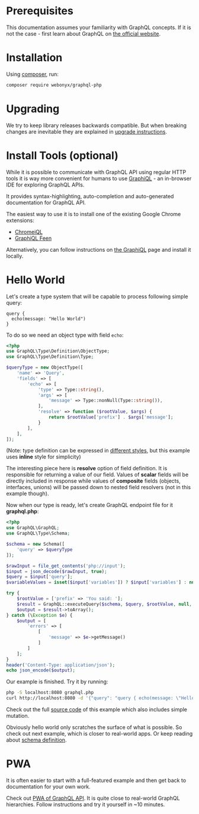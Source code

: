 # Prerequisites
This documentation assumes your familiarity with GraphQL concepts. If it is not the case - 
first learn about GraphQL on [the official website](http://graphql.org/learn/).

# Installation

Using [composer](https://getcomposer.org/doc/00-intro.md), run:

```sh
composer require webonyx/graphql-php
```

# Upgrading
We try to keep library releases backwards compatible. But when breaking changes are inevitable 
they are explained in [upgrade instructions](https://github.com/webonyx/graphql-php/blob/master/UPGRADE.md).

# Install Tools (optional)
While it is possible to communicate with GraphQL API using regular HTTP tools it is way 
more convenient for humans to use [GraphiQL](https://github.com/graphql/graphiql) - an in-browser 
IDE for exploring GraphQL APIs.

It provides syntax-highlighting, auto-completion and auto-generated documentation for 
GraphQL API.

The easiest way to use it is to install one of the existing Google Chrome extensions:

 - [ChromeiQL](https://chrome.google.com/webstore/detail/chromeiql/fkkiamalmpiidkljmicmjfbieiclmeij)
 - [GraphiQL Feen](https://chrome.google.com/webstore/detail/graphiql-feen/mcbfdonlkfpbfdpimkjilhdneikhfklp)

Alternatively, you can follow instructions on [the GraphiQL](https://github.com/graphql/graphiql)
page and install it locally.


# Hello World
Let's create a type system that will be capable to process following simple query:
```
query {
  echo(message: "Hello World")
}
```

To do so we need an object type with field `echo`:

```php
<?php
use GraphQL\Type\Definition\ObjectType;
use GraphQL\Type\Definition\Type;

$queryType = new ObjectType([
    'name' => 'Query',
    'fields' => [
        'echo' => [
            'type' => Type::string(),
            'args' => [
                'message' => Type::nonNull(Type::string()),
            ],
            'resolve' => function ($rootValue, $args) {
                return $rootValue['prefix'] . $args['message'];
            }
        ],
    ],
]);

```

(Note: type definition can be expressed in [different styles](type-system/index.md#type-definition-styles), 
but this example uses **inline** style for simplicity)

The interesting piece here is **resolve** option of field definition. It is responsible for returning 
a value of our field. Values of **scalar** fields will be directly included in response while values of 
**composite** fields (objects, interfaces, unions) will be passed down to nested field resolvers 
(not in this example though).

Now when our type is ready, let's create GraphQL endpoint file for it **graphql.php**:

```php
<?php
use GraphQL\GraphQL;
use GraphQL\Type\Schema;

$schema = new Schema([
    'query' => $queryType
]);

$rawInput = file_get_contents('php://input');
$input = json_decode($rawInput, true);
$query = $input['query'];
$variableValues = isset($input['variables']) ? $input['variables'] : null;

try {
    $rootValue = ['prefix' => 'You said: '];
    $result = GraphQL::executeQuery($schema, $query, $rootValue, null, $variableValues);
    $output = $result->toArray();
} catch (\Exception $e) {
    $output = [
        'errors' => [
            [
                'message' => $e->getMessage()
            ]
        ]
    ];
}
header('Content-Type: application/json');
echo json_encode($output);
```

Our example is finished. Try it by running:
```sh
php -S localhost:8080 graphql.php
curl http://localhost:8080 -d '{"query": "query { echo(message: \"Hello World\") }" }'
```

Check out the full [source code](https://github.com/webonyx/graphql-php/blob/master/examples/00-hello-world) of this example
which also includes simple mutation.

Obviously hello world only scratches the surface of what is possible. 
So check out next example, which is closer to real-world apps.
Or keep reading about [schema definition](type-system/index.md).

# PWA
It is often easier to start with a full-featured example and then get back to documentation
for your own work. 

Check out [PWA of GraphQL API](https://github.com/webonyx/graphql-php/tree/master/examples/01-blog).
It is quite close to real-world GraphQL hierarchies. Follow instructions and try it yourself in ~10 minutes.
